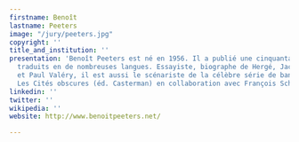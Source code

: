 ```yaml
---
firstname: Benoît
lastname: Peeters
image: "/jury/peeters.jpg"
copyright: ''
title_and_institution: ''
presentation: 'Benoît Peeters est né en 1956. Il a publié une cinquantaine d’ouvrages,
  traduits en de nombreuses langues. Essayiste, biographe de Hergé, Jacques Derrida
  et Paul Valéry, il est aussi le scénariste de la célèbre série de bande dessinée
  Les Cités obscures (éd. Casterman) en collaboration avec François Schuiten. '
linkedin: ''
twitter: ''
wikipedia: ''
website: http://www.benoitpeeters.net/

---
```


